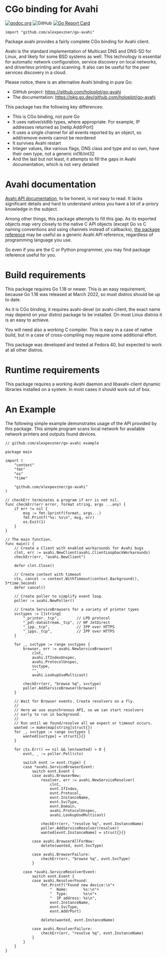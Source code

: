 # CGo binding for Avahi

[![godoc.org](https://godoc.org/github.com/alexpevzner/go-avahi?status.svg)](https://godoc.org/github.com/alexpevzner/go-avahi)
![GitHub](https://img.shields.io/github/license/alexpevzner/go-avahi)
[![Go Report Card](https://goreportcard.com/badge/github.com/alexpevzner/go-avahi)](https://goreportcard.com/report/github.com/alexpevzner/go-avahi)

```
import "github.com/alexpevzner/go-avahi"
```

Package avahi provides a fairly complete CGo binding for Avahi client.

Avahi is the standard implementation of Multicast DNS and DNS-SD for Linux, and
likely for some BSD systems as well. This technology is essential for automatic
network configuration, service discovery on local networks, and driverless
printing and scanning. It also can be useful for the peer services discovery
in a cloud.

Please notice, there is an alternative Avahi binding in pure Go:

  - GitHub project: https://github.com/holoplot/go-avahi
  - The documentation: https://pkg.go.dev/github.com/holoplot/go-avahi

This package has the following key differences:

  - This is CGo binding, not pure Go
  - It uses native/stdlib types, where appropriate. For example,
    IP addresses returned as [netip.AddrPort]
  - It uses a single channel for all events reported by an object,
    so add/remove events cannot be reordered
  - It survives Avahi restart
  - Integer values, like various flags, DNS class and type and
    so own, have their own type, not a generic int16/int32
  - And the last but not least, it attempts to fill the gaps
    in Avahi documentation, which is not very detailed

# Avahi documentation

[Avahi API documentation](https://avahi.org/doxygen/html/), to be
honest, is not easy to read. It lacks significant details and hard to
understand unless you have a lot of a-priory knowledge in the subject.

Among other things, this package attempts to fill this gap. As its
exported objects map very closely to the native C API objects (except
Go vs C naming conventions and using channels instead of callbacks),
[the package reference](https://godoc.org/github.com/alexpevzner/go-avahi)
may be useful as a generic Avahi API reference, regardless of
programming language you use.

So even if you are the C or Python programmer, you may find package
reference useful for you.

# Build requirements

This package requires Go 1.18 or newer. This is an easy requirement,
because Go 1.18 was released at March 2022, so must distros should
be up to date.

As it is CGo binding, it requires avahi-devel (or avahi-client, the
exact name may depend on your distro) package to be installed. On
most Linux distros it is an easy to achieve.

You will need also a working C compiler. This is easy in a case of
native build, but in a case of cross-compiling may require some
additional effort.

This package was developed and tested at Fedora 40, but expected
to work at all other distros.

# Runtime requirements

This package requires a working Avahi daemon and libavahi-client dynamic
libraries installed on a system. In most cases it should work out of
box.

# An Example

The following simple example demonstrates usage of the API provided by
this package. This simple program scans local network for available network
printers and outputs found devices.

```
// github.com/alexpevzner/go-avahi example

package main

import (
	"context"
	"fmt"
	"os"
	"time"

	"github.com/alexpevzner/go-avahi"
)

// checkErr terminates a program if err is not nil.
func checkErr(err error, format string, args ...any) {
	if err != nil {
		msg := fmt.Sprintf(format, args...)
		fmt.Printf("%s: %s\n", msg, err)
		os.Exit(1)
	}
}

// The main function.
func main() {
	// Create a Client with enabled workarounds for Avahi bugs
	clnt, err := avahi.NewClient(avahi.ClientLoopbackWorkarounds)
	checkErr(err, "avahi.NewClient")

	defer clnt.Close()

	// Create context with timeout
	ctx, cancel := context.WithTimeout(context.Background(), 5*time.Second)
	defer cancel()

	// Create poller to simplify event loop.
	poller := avahi.NewPoller()

	// Create ServiceBrowsers for a variety of printer types
	svctypes := []string{
		"_printer._tcp",        // LPD protocol
		"_pdl-datastream._tcp", // HP JetDirect
		"_ipp._tcp",            // IPP over HTTPS
		"_ipps._tcp",           // IPP over HTTPS
	}

	for _, svctype := range svctypes {
		browser, err := avahi.NewServiceBrowser(
			clnt,
			avahi.IfIndexUnspec,
			avahi.ProtocolUnspec,
			svctype,
			"",
			avahi.LookupUseMulticast)

		checkErr(err, "browse %q", svctype)
		poller.AddServiceBrowser(browser)
	}

	// Wait for Browser events. Create resolvers on a fly.
	//
	// Here we use asynchronous API, so we can start resolvers
	// early to run in background.
	//
	// Run until we found/resolve all we expect or timeout occurs.
	wanted := make(map[string]struct{})
	for _, svctype := range svctypes {
		wanted[svctype] = struct{}{}
	}

	for ctx.Err() == nil && len(wanted) > 0 {
		evnt, _ := poller.Poll(ctx)

		switch evnt := evnt.(type) {
		case *avahi.ServiceBrowserEvent:
			switch evnt.Event {
			case avahi.BrowserNew:
				resolver, err := avahi.NewServiceResolver(
					clnt,
					evnt.IfIndex,
					evnt.Protocol,
					evnt.InstanceName,
					evnt.SvcType,
					evnt.Domain,
					avahi.ProtocolUnspec,
					avahi.LookupUseMulticast)

				checkErr(err, "resolve %q", evnt.InstanceName)
				poller.AddServiceResolver(resolver)
				wanted[evnt.InstanceName] = struct{}{}

			case avahi.BrowserAllForNow:
				delete(wanted, evnt.SvcType)

			case avahi.BrowserFailure:
				checkErr(err, "browse %q", evnt.SvcType)
			}

		case *avahi.ServiceResolverEvent:
			switch evnt.Event {
			case avahi.ResolverFound:
				fmt.Printf("Found new device:\n"+
					"  Name:       %s:\n"+
					"  Type:       %s\n"+
					"  IP address: %s\n",
					evnt.InstanceName,
					evnt.SvcType,
					evnt.AddrPort)

				delete(wanted, evnt.InstanceName)

			case avahi.ResolverFailure:
				checkErr(err, "resolve %q", evnt.InstanceName)
			}
		}
	}
}
```

<!-- vim:ts=8:sw=4:et:textwidth=72
-->
